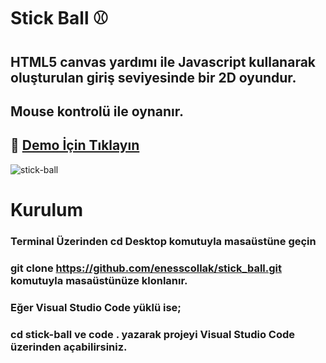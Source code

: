 # Stick Ball :baseball:
## HTML5 canvas yardımı ile Javascript kullanarak oluşturulan giriş seviyesinde bir 2D oyundur.
## Mouse kontrolü ile oynanır.
## :link: [Demo İçin Tıklayın](https://codepen.io/enesscollak/pen/bGpWrXO)
![stick-ball](https://user-images.githubusercontent.com/34480228/91436311-87c46e00-e870-11ea-929c-1c7dfff96f9e.png)
# Kurulum
### Terminal Üzerinden cd Desktop komutuyla masaüstüne geçin
### git clone https://github.com/enesscollak/stick_ball.git komutuyla masaüstünüze klonlanır.
### Eğer Visual Studio Code yüklü ise;
### cd stick-ball ve code . yazarak projeyi Visual Studio Code üzerinden açabilirsiniz.
